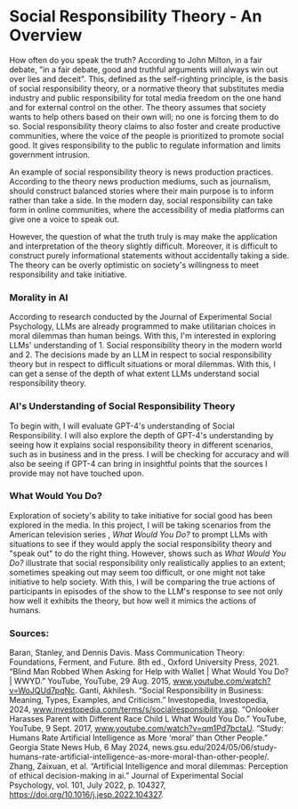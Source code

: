 # Social Responsibility Theory - An Overview

How often do you speak the truth? According to John Milton, in a fair debate, "in a fair debate, good and truthful arguments will always win out over lies and deceit". This, defined as the self-righting principle, is the basis of social responsibility theory, or a normative theory that substitutes media industry and public responsibility for total media freedom on the one hand and for external control on the other. The theory assumes that society wants to help others based on their own will; no one is forcing them to do so. Social responsibility theory claims to also foster and create productive communities, where the voice of the people is prioritized to promote social good. It gives responsibility to the public to regulate information and limits government intrusion.

An example of social responsibility theory is news production practices. According to the theory news production mediums, such as journalism, should construct balanced stories where their main purpose is to inform rather than take a side. In the modern day, social responsibility can take form in online communities, where the accessibility of media platforms can give one a voice to speak out.

However, the question of what the truth truly is may make the application and interpretation of the theory slightly difficult. Moreover, it is difficult to construct purely informational statements without accidentally taking a side. The theory can be overly optimistic on society's willingness to meet responsibility and take initiative.

### Morality in AI
According to research conducted by the Journal of Experimental Social Psychology, LLMs are already programmed to make utilitarian choices in moral dilemmas than human beings. With this, I'm interested in exploring LLMs' understanding of 1. Social responsibility theory in the modern world and 2. The decisions made by an LLM in respect to social responsibility theory but in respect to difficult situations or moral dilemmas. With this, I can get a sense of the depth of what extent LLMs understand social responsibility theory.

### AI's Understanding of Social Responsibility Theory
To begin with, I will evaluate GPT-4's understanding of Social Responsibility. I will also explore the depth of GPT-4's understanding by seeing how it explains social responsibility theory in different scenarios, such as in business and in the press. I will be checking for accuracy and will also be seeing if GPT-4 can bring in insightful points that the sources I provide may not have touched upon.

### What Would You Do?
Exploration of society's ability to take initiative for social good has been explored in the media. In this project, I will be taking scenarios from the American television series , *What Would You Do?* to prompt LLMs with situations to see if they would apply the social responsibility theory and "speak out" to do the right thing.
However, shows such as *What Would You Do?* illustrate that social responsibility only realistically applies to an extent; sometimes speaking out may seem too difficult, or one might not take initiative to help society. With this, I will be comparing the true actions of participants in episodes of the show to the LLM's response to see not only how well it exhibits the theory, but how well it mimics the actions of humans. 

### Sources:
Baran, Stanley, and Dennis Davis. Mass Communication Theory: Foundations, Ferment, and Future. 8th ed., Oxford University Press, 2021. 
“Blind Man Robbed When Asking for Help with Wallet | What Would You Do? | WWYD.” YouTube, YouTube, 29 Aug. 2015, www.youtube.com/watch?v=WoJQUd7pqNc. 
Ganti, Akhilesh. “Social Responsibility in Business: Meaning, Types, Examples, and Criticism.” Investopedia, Investopedia, 2024, www.investopedia.com/terms/s/socialresponsibility.asp. 
“Onlooker Harasses Parent with Different Race Child L What Would You Do.” YouTube, YouTube, 9 Sept. 2017, www.youtube.com/watch?v=qm1Pd7bctaU. 
“Study: Humans Rate Artificial Intelligence as More ‘moral’ than Other People.” Georgia State News Hub, 6 May 2024, news.gsu.edu/2024/05/06/study-humans-rate-artificial-intelligence-as-more-moral-than-other-people/. 
Zhang, Zaixuan, et al. “Artificial Intelligence and moral dilemmas: Perception of ethical decision-making in ai.” Journal of Experimental Social Psychology, vol. 101, July 2022, p. 104327, https://doi.org/10.1016/j.jesp.2022.104327. 
